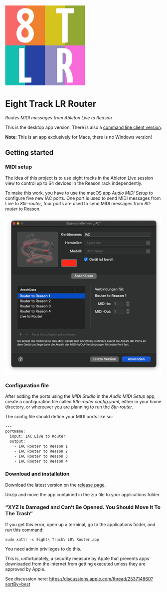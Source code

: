 ![Eight Track LR Logo](./src/images/8tlr-logo.png)

# Eight Track LR Router

_Routes MIDI messages from Ableton Live to Reason_

This is the desktop app version. There is also a
[command line client version](https://github.com/zapperment/8tlr-router).

**Note:** This is an app exclusively for Macs, there is no Windows version!

## Getting started

### MIDI setup

The idea of this project is to use eight tracks in the Ableton Live session view to control up to 64 devices in the
Reason rack independently.

To make this work, you have to use the macOS app _Audio MIDI Setup_ to configure five new IAC ports. One port is used to
send MIDI messages from Live to _8tlr-router_, four ports are used to send MIDI messages from _8tl-router_ to Reason.

![Screenshot: MIDI Studio with MIDI ports set up](docs/midi-studio.png)

### Configuration file

After adding the ports using the _MIDI Studio_ in the _Audio MIDI Setup_ app, create a configuration file called
_8tlr-router.config.yaml_, either in your home directory, or whereever you are planning to run the _8tlr-router_.

The config file should define your MIDI ports like so:

```
---
portName:
  input: IAC Live to Router
  output:
    - IAC Router to Reason 1
    - IAC Router to Reason 2
    - IAC Router to Reason 3
    - IAC Router to Reason 4
```

### Download and installation

Download the latest version on the [release page](https://github.com/zapperment/8tlr-router-desktop/releases/).

Unzip and move the app contained in the zip file to your applications folder.

### “XYZ Is Damaged and Can’t Be Opened. You Should Move It To The Trash”

If you get this error, open up a terminal, go to the applications folder, and run this command:

```
sudo xattr -c Eight\ Track\ LR\ Router.app
```

You need admin privileges to do this.

This is, unfortunately, a security measure by Apple that prevents apps downloaded from the internet from getting
executed unless they are approved by Apple.

See discussion here: https://discussions.apple.com/thread/253714860?sortBy=best
